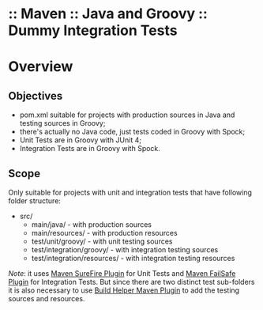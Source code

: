:: Maven :: Java and Groovy :: Dummy Integration Tests
======================================================

# Overview

## Objectives

- pom.xml suitable for projects with production sources in Java and testing sources in Groovy;
- there's actually no Java code, just tests coded in Groovy with Spock;
- Unit Tests are in Groovy with JUnit 4;
- Integration Tests are in Groovy with Spock.

## Scope

Only suitable for projects with unit and integration tests that have following folder structure:

- src/
    - main/java/ - with production sources
    - main/resources/ - with production resources
    - test/unit/groovy/ - with unit testing sources
    - test/integration/groovy/ - with integration testing sources
    - test/integration/resources/ - with integration testing resources

*Note*: it uses [Maven SureFire Plugin](http://maven.apache.org/components/surefire/maven-surefire-plugin/) for Unit Tests and [Maven FailSafe Plugin](http://maven.apache.org/surefire/maven-failsafe-plugin/) for Integration Tests. But since there are two distinct test sub-folders it is also necessary to use [Build Helper Maven Plugin](http://www.mojohaus.org/build-helper-maven-plugin/) to add the testing sources and resources.
